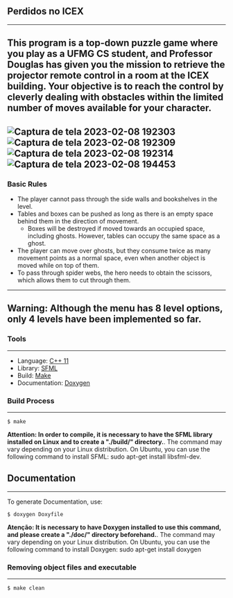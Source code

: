 ## **Perdidos no ICEX**
---
This program is a top-down puzzle game where you play as a UFMG CS student, and Professor Douglas has given you the mission to retrieve the projector remote control in a room at the ICEX building. Your objective is to reach the control by cleverly dealing with obstacles within the limited number of moves available for your character.
---
![Captura de tela 2023-02-08 192303](https://user-images.githubusercontent.com/111889654/217664809-b94a208c-9110-4ceb-8ed7-b64c6cd16129.png)
![Captura de tela 2023-02-08 192309](https://user-images.githubusercontent.com/111889654/217664930-d5c2602e-0eed-4c5b-b527-e09430a26569.png)
![Captura de tela 2023-02-08 192314](https://user-images.githubusercontent.com/111889654/217664964-ee4e9898-aa08-45d1-91e5-a30f82d58dbc.png)
![Captura de tela 2023-02-08 194453](https://user-images.githubusercontent.com/111889654/217668309-ee541c01-1ac8-4f07-aa62-02c36ee55475.png)
---
### Basic Rules
* The player cannot pass through the side walls and bookshelves in the level.
* Tables and boxes can be pushed as long as there is an empty space behind them in the direction of movement.
  * Boxes will be destroyed if moved towards an occupied space, including ghosts. However, tables can occupy the same space as a ghost.
* The player can move over ghosts, but they consume twice as many movement points as a normal space, even when another object is moved while on top of them.
* To pass through spider webs, the hero needs to obtain the scissors, which allows them to cut through them.
---
**Warning:** 
Although the menu has 8 level options, only 4 levels have been implemented so far.
---
### **Tools** 
---
- Language: [C++ 11](https://cplusplus.com/doc/)
- Library: [SFML](https://www.sfml-dev.org/)
- Build: [Make](https://www.gnu.org/software/make/)
- Documentation: [Doxygen](https://doxygen.nl/)


### **Build Process**
---
    $ make
**Attention: In order to compile, it is necessary to have the SFML library installed on Linux and to create a "./build/" directory.**. The command may vary depending on your Linux distribution. On Ubuntu, you can use the following command to install SFML: sudo apt-get install libsfml-dev.

## **Documentation**
---
To generate Documentation, use:

    $ doxygen Doxyfile
**Atenção: It is necessary to have Doxygen installed to use this command, and please create a "./doc/" directory beforehand.**. The command may vary depending on your Linux distribution. On Ubuntu, you can use the following command to install Doxygen: sudo apt-get install doxygen

### **Removing object files and executable**
---
    $ make clean
